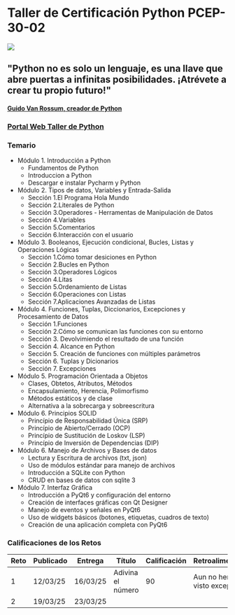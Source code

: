 # Taller de Certificación Python PCEP-30-02
![](https://www.python.org/static/img/python-logo.png)

## "Python no es solo un lenguaje, es una llave que abre puertas a infinitas posibilidades. ¡Atrévete a crear tu propio futuro!"
#### [Guido Van Rossum, creador de Python](https://es.wikipedia.org/wiki/Guido_van_Rossum)

### [Portal Web Taller de Python](https://sites.google.com/view/isctallerpython/inicio)

### Temario

* Módulo 1. Introducción a Python
  * Fundamentos de Python
  * Introduccion a Python
  * Descargar e instalar Pycharm y Python
* Módulo 2. Tipos de datos, Variables y Entrada-Salida
  * Sección 1.El Programa Hola Mundo
  * Sección 2.Literales de Python
  * Sección 3.Operadores - Herramentas de Manipulación de Datos
  * Sección 4.Variables
  * Sección 5.Comentarios
  * Sección 6.Interacción con el usuario
* Módulo 3. Booleanos, Ejecución condicional, Bucles, Listas y Operaciones Lógicas
  * Sección 1.Cómo tomar desiciones en Python
  * Sección 2.Bucles en Python
  * Sección 3.Operadores Lógicos
  * Sección 4.Litas
  * Sección 5.Ordenamiento de Listas
  * Sección 6.Operaciones con Listas
  * Sección 7.Aplicaciones Avanzadas de Listas
* Módulo 4. Funciones, Tuplas, Diccionarios, Excepciones y Procesamiento de Datos
  * Sección 1.Funciones
  * Sección 2.Cómo se comunican las funciones con su entorno
  * Sección 3. Devolvimiendo el resultado de una función
  * Sección 4. Alcance en Python
  * Sección 5. Creación de funciones con múltiples parámetros
  * Sección 6. Tuplas y Dicionarios
  * Sección 7. Excepciones
* Módulo 5. Programación Orientada a Objetos
  * Clases, Obtetos, Atributos, Métodos
  * Encapsulamiento, Herencia, Polimorfismo
  * Métodos estáticos y de clase
  * Alternativa a la sobrecarga y sobreescritura
* Módulo 6. Principios SOLID
  * Princípio de Responsabilidad Única (SRP)
  * Princípio de Abierto/Cerrado (OCP)
  * Princípio de Sustitución de Loskov (LSP)
  * Princípio de Inversión de Dependencias (DIP)
* Módulo 6. Manejo de Archivos y Bases de datos
  * Lectura y Escritura de archivos (txt, json)
  * Uso de módulos estándar para manejo de archivos
  * Introducción a SQLite con Python
  * CRUD en bases de datos con sqlite 3
* Módulo 7. Interfaz Gráfica
  * Introducción a PyQt6 y configuración del entorno
  * Creación de interfaces gráficas con Qt Designer
  * Manejo de eventos y señales en PyQt6
  * Uso de widgets básicos (botones, etiquetas, cuadros de texto)
  * Creación de una aplicación completa con PyQt6

### Calificaciones de los Retos

Reto | Publicado | Entrega  | Título            | Calificación | Retroalimentación              |
---- |-----------|----------|-------------------|-------------|--------------------------------|
  1  | 12/03/25  | 16/03/25 | Adivina el número | 90          | Aun no hemos visto excepciones |
  2  | 19/03/25  | 23/03/25 |                   |             |                                |

